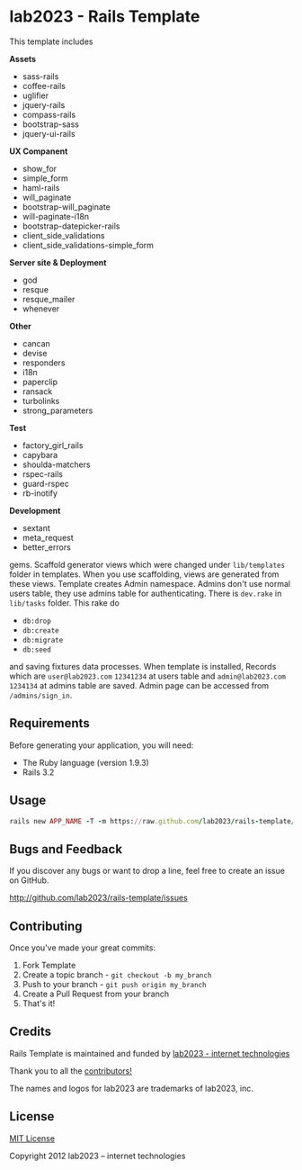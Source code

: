 # lab2023 - Rails Template

This template includes

**Assets**

* sass-rails
* coffee-rails
* uglifier
* jquery-rails
* compass-rails
* bootstrap-sass
* jquery-ui-rails

**UX Companent**

* show_for
* simple_form
* haml-rails
* will_paginate
* bootstrap-will_paginate
* will-paginate-i18n
* bootstrap-datepicker-rails
* client_side_validations
* client_side_validations-simple_form

**Server site & Deployment**

* god
* resque
* resque_mailer
* whenever

**Other**

* cancan
* devise
* responders
* i18n
* paperclip
* ransack
* turbolinks
* strong_parameters

**Test**

* factory_girl_rails
* capybara
* shoulda-matchers
* rspec-rails
* guard-rspec
* rb-inotify

**Development**

* sextant
* meta_request
* better_errors

gems. Scaffold generator views which were changed under `lib/templates`
folder in templates.  When you use scaffolding, views are generated from these views. Template creates Admin namespace.
Admins don't use normal users table, they use admins table for authenticating. There is `dev.rake` in `lib/tasks` folder.
This rake do

* `db:drop`
* `db:create`
* `db:migrate`
* `db:seed`

and saving fixtures data processes. When template is installed, Records
which are `user@lab2023.com`  `12341234` at users table and `admin@lab2023.com` `1234134` at admins table are saved. Admin
page can be accessed from `/admins/sign_in`.

## Requirements

Before generating your application, you will need:

* The Ruby language (version 1.9.3)
* Rails 3.2

## Usage

```ruby
rails new APP_NAME -T -m https://raw.github.com/lab2023/rails-template/master/rails_template.rb
```

## Bugs and  Feedback

If you discover any bugs or want to drop a line, feel free to create an issue on GitHub.

http://github.com/lab2023/rails-template/issues

## Contributing

Once you've made your great commits:

1. Fork Template
2. Create a topic branch - `git checkout -b my_branch`
3. Push to your branch - `git push origin my_branch`
4. Create a Pull Request from your branch
5. That's it!

## Credits

Rails Template is maintained and funded by [lab2023 - internet technologies](http://lab2023.com/)

Thank you to all the [contributors!](https://github.com/lab2023/rails-template/graphs/contributors)

The names and logos for lab2023 are trademarks of lab2023, inc.

## License

[MIT License](http://www.opensource.org/licenses/mit-license)

Copyright 2012 lab2023 – internet technologies